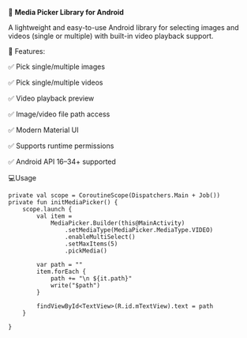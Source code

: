 📸 **Media Picker Library for Android**

A lightweight and easy-to-use Android library for selecting images and videos (single or multiple) with built-in video playback support.

🎥 Features:

✅ Pick single/multiple images

✅ Pick single/multiple videos

✅ Video playback preview

✅ Image/video file path access

✅ Modern Material UI

✅ Supports runtime permissions

✅ Android API 16–34+ supported

💻Usage
      
     
    private val scope = CoroutineScope(Dispatchers.Main + Job())
    private fun initMediaPicker() {
        scope.launch {
            val item =
                MediaPicker.Builder(this@MainActivity)
                    .setMediaType(MediaPicker.MediaType.VIDEO)
                    .enableMultiSelect()
                    .setMaxItems(5)
                    .pickMedia()

            var path = ""
            item.forEach {
                path += "\n ${it.path}"
                write("$path")
            }

            findViewById<TextView>(R.id.mTextView).text = path
        }

    }
